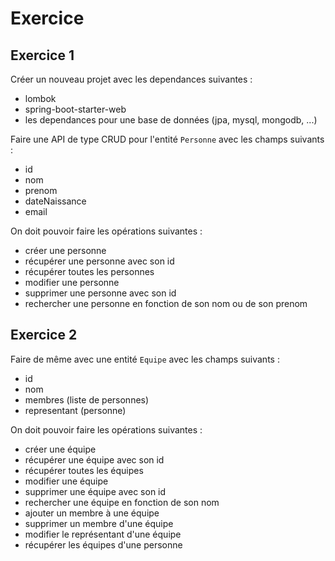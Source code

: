 # Exercice 

## Exercice 1

Créer un nouveau projet avec les dependances suivantes :
- lombok
- spring-boot-starter-web
- les dependances pour une base de données (jpa, mysql, mongodb, ...)

Faire une API de type CRUD pour l'entité `Personne` avec les champs suivants :
- id
- nom
- prenom
- dateNaissance
- email

On doit pouvoir faire les opérations suivantes :
- créer une personne
- récupérer une personne avec son id
- récupérer toutes les personnes
- modifier une personne
- supprimer une personne avec son id
- rechercher une personne en fonction de son nom ou de son prenom

## Exercice 2

Faire de même avec une entité `Equipe` avec les champs suivants :
- id
- nom
- membres (liste de personnes)
- representant (personne)

On doit pouvoir faire les opérations suivantes :
- créer une équipe
- récupérer une équipe avec son id
- récupérer toutes les équipes
- modifier une équipe
- supprimer une équipe avec son id
- rechercher une équipe en fonction de son nom
- ajouter un membre à une équipe
- supprimer un membre d'une équipe
- modifier le représentant d'une équipe
- récupérer les équipes d'une personne

